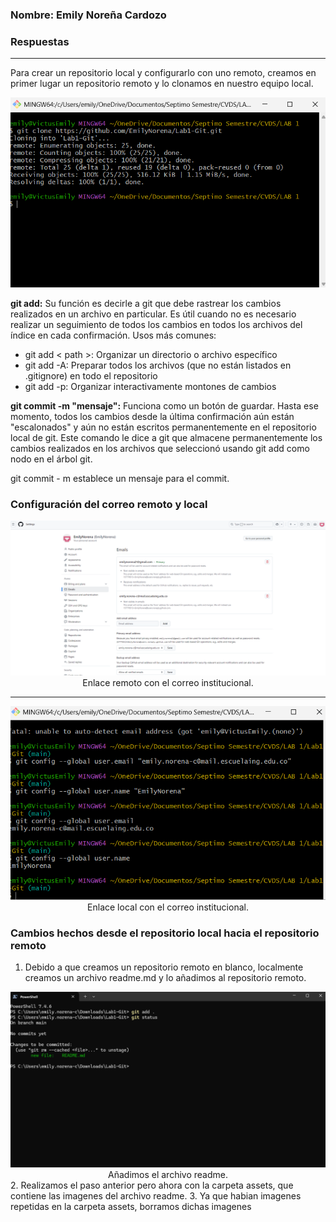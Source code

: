 
### Nombre: Emily Noreña Cardozo
### Respuestas
---
Para crear un repositorio local y configurarlo con uno remoto, creamos en primer lugar un repositorio remoto y lo clonamos en nuestro equipo local.
<div align="center">
  <img src="https://github.com/EmilyNorena/Lab1-Git/blob/main/assets/11.png" width="650px"/>
</div>

**git add:** Su función es decirle a git que debe rastrear los cambios realizados en un archivo en particular. Es útil cuando no es necesario realizar un seguimiento de todos los cambios en todos los archivos del índice en cada confirmación.
Usos más comunes:
- git add < path >: Organizar un directorio o archivo específico
- git add -A: Preparar todos los archivos (que no están listados en .gitignore) en todo el repositorio
- git add -p: Organizar interactivamente montones de cambios


**git commit -m "mensaje":** Funciona como un botón de guardar. Hasta ese momento, todos los cambios desde la última confirmación aún están "escalonados" y aún no están escritos permanentemente en el repositorio local de git. Este comando le dice a git que almacene permanentemente los cambios realizados en los archivos que seleccionó usando git add como nodo en el árbol git.

git commit - m establece un mensaje para el commit.

### Configuración del correo remoto y local
<div align="center">
  <img src="https://github.com/EmilyNorena/Lab1-Git/blob/main/assets/2.png" alt="Enlace con el correo institucional." width="1000px"/>
</div>
<div align="center"><figcaption>Enlace remoto con el correo institucional.</figcaption></div>

---

<div align="center">
  <img src="https://github.com/EmilyNorena/Lab1-Git/blob/main/assets/12.png" alt="Enlace con el correo institucional." width="650px"/>
</div>
<div align="center"><figcaption>Enlace local con el correo institucional.</figcaption></div>



### Cambios hechos desde el repositorio local hacia el repositorio remoto
1. Debido a que creamos un repositorio remoto en blanco, localmente creamos un archivo readme.md y lo añadimos al repositorio remoto.
  <div align="center">
   <img src="https://github.com/EmilyNorena/Lab1-Git/blob/main/assets/7.png" alt="Añadimos el archivo readme.md" width="650px"/>
</div>
<div align="center"><figcaption>Añadimos el archivo readme.</figcaption></div>
2. Realizamos el paso anterior pero ahora con la carpeta assets, que contiene las imagenes del archivo readme.
3. Ya que habian imagenes repetidas en la carpeta assets, borramos dichas imagenes 

